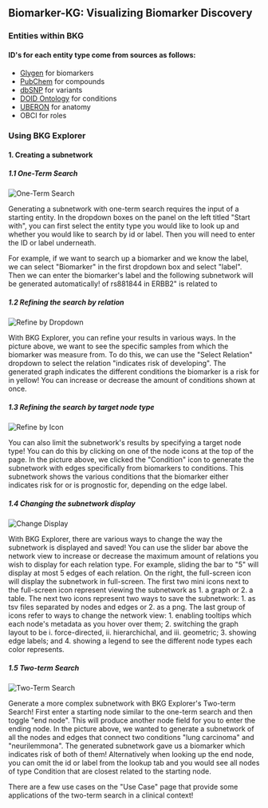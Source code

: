## Biomarker-KG: Visualizing Biomarker Discovery

### Entities within BKG
#### ID's for each entity type come from sources as follows: 
- [Glygen](https://glygen.org/biomarker-search/) for biomarkers 
- [PubChem](https://pubchem.ncbi.nlm.nih.gov/) for compounds 
- [dbSNP](https://www.ncbi.nlm.nih.gov/snp/) for variants 
- [DOID Ontology](https://www.ebi.ac.uk/ols4/ontologies/doid) for conditions 
- [UBERON](https://www.ebi.ac.uk/ols4/ontologies/uberon) for anatomy
- OBCI for roles

### Using BKG Explorer

#### 1. Creating a subnetwork
##### 1.1 One-Term Search
![One-Term Search](https://s3.amazonaws.com/maayan-kg/biomarker-kg/assets/one_term_better.png)

Generating a subnetwork with one-term search requires the input of a starting entity. In the dropdown boxes on the panel on the left titled "Start with", you can first select the entity type you would like to look up and whether you would like to search by id or label. Then you will need to enter the ID or label underneath. 

For example, if we want to search up a biomarker and we know the label, we can select "Biomarker" in the first dropdown box and select "label". Then we can enter the biomarker's label and the following subnetwork will be generated automatically!
 of rs881844 in ERBB2" is related to 

##### 1.2 Refining the search by relation
![Refine by Dropdown](https://s3.amazonaws.com/maayan-kg/biomarker-kg/assets/refine_by_risk.png)

With BKG Explorer, you can refine your results in various ways. In the picture above, we want to see the specific samples from which the biomarker was measure from. To do this, we can use the "Select Relation" dropdown to select the relation "indicates risk of developing". The generated graph indicates the different conditions the biomarker is a risk for in yellow! You can increase or decrease the amount of conditions shown at once.

##### 1.3 Refining the search by target node type
![Refine by Icon](https://s3.amazonaws.com/maayan-kg/biomarker-kg/assets/use_icon.png)

You can also limit the subnetwork's results by specifying a target node type! You can do this by clicking on one of the node icons at the top of the page. In the picture above, we clicked the "Condition" icon to generate the subnetwork with edges specifically from biomarkers to conditions. This subnetwork shows the various conditions that the biomarker either indicates risk for or is prognostic for, depending on the edge label.

##### 1.4 Changing the subnetwork display
![Change Display](https://s3.amazonaws.com/maayan-kg/biomarker-kg/assets/change_display.png)

With BKG Explorer, there are various ways to change the way the subnetwork is displayed and saved! You can use the slider bar above the network view to increase or decrease the maximum amount of relations you wish to display for each relation type. For example, sliding the bar to "5" will display at most 5 edges of each relation. On the right, the full-screen icon will display the subnetwork in full-screen. The first two mini icons next to the full-screen icon represent viewing the subnetwork as 1. a graph or 2. a table. The next two icons represent two ways to save the subnetwork: 1. as tsv files separated by nodes and edges or 2. as a png. The last group of icons refer to ways to change the network view: 1. enabling tooltips which each node's metadata as you hover over them; 2. switching the graph layout to be i. force-directed, ii. hierarchichal, and iii. geometric; 3. showing edge labels; and 4. showing a legend to see the different node types each color represents.

##### 1.5 Two-term Search
![Two-Term Search](https://s3.amazonaws.com/maayan-kg/biomarker-kg/assets/two-term.png)

Generate a more complex subnetwork with BKG Explorer's Two-term Search! First enter a starting node similar to the one-term search and then toggle "end node". This will produce another node field for you to enter the ending node. In the picture above, we wanted to generate a subnetwork of all the nodes and edges that connect two conditions "lung carcinoma" and "neurilemmona". The generated subnetwork gave us a biomarker which indicates risk of both of them! Alternatively when looking up the end node, you can omit the id or label from the lookup tab and you would see all nodes of type Condition that are closest related to the starting node.

There are a few use cases on the "Use Case" page that provide some applications of the two-term search in a clinical context!